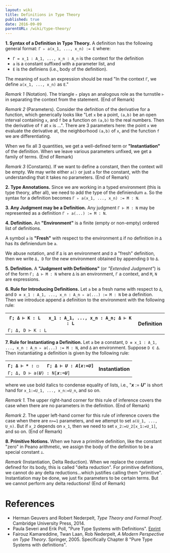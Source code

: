 ```yaml
---
layout: wiki
title: Definitions in Type Theory
published: true
date: 2016-09-09
parentURL: /wiki/type-theory/
---
```


**1. Syntax of a Definition in Type Theory.**
A definition has the following general format: `Γ ▹ a(x_1, ..., x_n) := E`
where:

- `Γ = x_1 : A_1, ..., x_n : A_n` is the context for the definition
- `a` is a constant suffixed with a parameter list, and
- `E` is the definiens (i.e., body of the definition).

The meaning of such an expression should be read "In the context `Γ`,
we define `a(x_1, ..., x_n)` as `E`."

_Remark 1_ (Notation).
The triangle `▹` plays an analogous role as the turnstile `⊢` in
separating the context from the statement.
(End of Remark) 

_Remark 2_ (Parameters).
Consider the definition of the derivative for a function, which
generically looks like "Let `x` be a point, `(a,b)` be an open interval
containing `x`, and  `f` be a function on `(a,b)` to the real
numbers. Then the derivative of `f` at `x` is ...". There are 3 parameters
here: the point `x` we evaluate the derivative at, the neighborhood
`(a,b)` of `x`, and the function `f` we are differentiating.

When we fix all 3 quantities, we get a well-defined term or
**"Instantiation"** of the definition. When we leave
various parameters unfixed, we get a family of terms.
(End of Remark)

_Remark 3_ (Constants). 
If we want to define a constant, then the context will be empty. We may
write either `a()` or just `a` for the constant, with the understanding
that it takes no parameters.
(End of Remark)

**2. Type Annotations.**
Since we are working in a typed environment (this is type theory, after
all), we need to add the type of the definiendum `a`. So the syntax for
a definition becomes `Γ ▹ a(x_1, ..., x_n) := M : N`.

**3. Any Judgment may be a Definition.**
Any judgment `Γ ⊢ M : N` may be represented as a definition
`Γ ▹ a(...) := M : N`.

**4. Definition.**
An **"Environment"** is a finite (empty or non-empty) ordered list of
definitions.

A symbol `a` is **"Fresh"** with respect to the environment `Δ` if no
definition in `Δ` has its definiendum be `a`.

We abuse notation, and if `Δ` is an environment and `D` a "fresh"
definition, then we write `Δ, D` for the new environment obtained by
appending `D` to `Δ`.

**5. Definition.**
A **"Judgment with Definitions"** (or _"Extended Judgment"_) is of the
form
`Γ; Δ ⊢ M : N`
where `Δ` is an environment, `Γ` a context, and `M`, `N` are
expressions.

**6. Rule for Introducing Definitions.**
Let `a` be a fresh name with respect to `Δ`, and
`D ≡ x_1 : A_1, ..., x_n : A_n ▹ a(...) := M : N`
be a definition. Then we introduce append a definition to the
environment with the following rule:

<table class="inference">
<tbody>
  <tr>
    <th>
      <code>Γ; Δ ⊢ K : L</code>
      &nbsp;&nbsp;&nbsp;&nbsp;
      <code>x_1 : A_1, ..., x_n : A_n; Δ ⊢ K : L</code>
    </th>
    <th rowspan="2" style="border: 0px;">
      Definition
    </th>
  </tr>
  <tr>
    <td class="conclusion">
      <code>Γ; Δ, D ⊢ K : L</code>
    </td>
  </tr>
</tbody>
</table> 

**7. Rule for Instantiating a Definition.**
Let `a` be a constant,
`D ≡ x_1 : A_1, ..., x_n : A_n ▹ a(...) := M : N`, and
`Δ` an environment. Suppose `D ∈ Δ`. Then instantiating a definition is
given by the following rule:

<table class="inference">
<tbody>
  <tr>
    <th>
      <code>Γ; Δ ⊢ * : ◻</code>
      &nbsp;&nbsp;&nbsp;&nbsp;
      <code>Γ; Δ ⊢ <b><i>U</i></b> : <b><i>A</i></b>[<b><i>x</i></b>:=<b><i>U</i></b>]</code>
    </th>
    <th rowspan="2" style="border: 0px;">
      Instantiation
    </th>
  </tr>
  <tr>
    <td class="conclusion">
      <code>Γ; Δ, D ⊢ a(<b><i>U</i></b>) : N[<b><i>x</i></b>:=<b><i>U</i></b>]</code>
    </td>
  </tr>
</tbody>
</table>

where we use bold italics to condense equality of lists, i.e.,
"<b><i>x</i></b> := <b><i>U</i></b>"
is short hand for `x_1:=U_1, ..., x_n:=U_n`, and so on.

_Remark 1._ The upper right-hand corner for this rule of inference
covers the case when there are no parameters in the definition.
(End of Remark)

_Remark 2._ The upper left-hand corner for this rule of inference covers
the case when there are `n>=1` parameters, and we attempt to set
`a(U_1, ..., U_n)`.
But if `x_2` depends on `x_1`, then we need to set `x_2:=U_2[x_1:=U_1]`,
and so on.
(End of Remark)

**8. Primitive Notions.**
When we have a primitive definition, like the constant "zero" in Peano
arithmetic, we assign the body of the definition to be a special
constant `⫫`.

_Remark_ (Instantiation, Delta Reduction).
When we replace the constant defined for its body, this is called "delta
reduction". For primitive definitions, we cannot do any delta
reductions...which justifies calling them "primitive". Instantiation may
be done, we just fix parameters to be certain terms. But we cannot
perform any delta reductions!
(End of Remark)

# References
- Herman Geuvers and Robert Nederpelt,
  _Type Theory and Formal Proof_.
  Cambridge University Press, 2014.
- Paula Severi and Erik Poll,
  "Pure Type Systems with Definitions".
  [Eprint](https://www.cs.ru.nl/E.Poll/papers/dpts.pdf)
- Fairouz Kamareddine, Twan Laan, Rob Nederpelt, 
  _A Modern Perspective on Type Theory_.
  Springer, 2005. Specifically Chapter 8 "Pure Type Systems with definitions".
